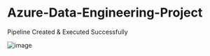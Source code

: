 # Azure-Data-Engineering-Project

Pipeline Created & Executed Successfully

![image](https://github.com/user-attachments/assets/7ab25f9b-b8f8-49c9-b65e-b81e06eb63d9)
